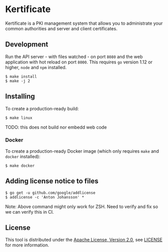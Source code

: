 # Kertificate

Kertificate is a PKI management system that allows you to administrate your common authorities and server and client certificates.


## Development

Run the API server - with files watched - on port `8080` and the web application with hot reload on port `8000`. This requires `go` version 1.12 or higher, `node` and `npm` installed.

```shell
$ make install
$ make -j 2
```


## Installing

To create a production-ready build:

```
$ make linux
```

TODO: this does not build nor embedd web code


### Docker

To create a production-ready Docker image (which only requires `make` and `docker` installed):

```
$ make docker
```


## Adding license notice to files

```shell
$ go get -u github.com/google/addlicense
$ addlicense -c 'Anton Johansson' *
```

Note: Above command might only work for ZSH. Need to verify and fix so we can verify this in CI.


## License

This tool is distributed under the [Apache License, Version 2.0](http://www.apache.org/licenses/LICENSE-2.0), see [LICENSE](./LICENSE) for more information.
